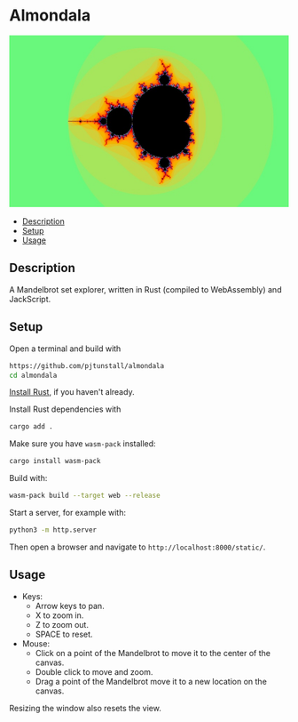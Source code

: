 # Almondala

![Mandelbrot](initial.jpg)

- [Description](#description)
- [Setup](#setup)
- [Usage](#usage)

## Description

A Mandelbrot set explorer, written in Rust (compiled to WebAssembly) and JackScript.

## Setup

Open a terminal and build with

```bash
https://github.com/pjtunstall/almondala
cd almondala
```

[Install Rust](https://www.rust-lang.org/tools/install), if you haven't already.

Install Rust dependencies with

```bash
cargo add .
```

Make sure you have `wasm-pack` installed:

```bash
cargo install wasm-pack
```

Build with:

```bash
wasm-pack build --target web --release
```

Start a server, for example with:

```bash
python3 -m http.server
```

Then open a browser and navigate to `http://localhost:8000/static/`.

## Usage

- Keys:
  - Arrow keys to pan.
  - X to zoom in.
  - Z to zoom out.
  - SPACE to reset.
- Mouse:
  - Click on a point of the Mandelbrot to move it to the center of the canvas.
  - Double click to move and zoom.
  - Drag a point of the Mandelbrot move it to a new location on the canvas.

Resizing the window also resets the view.
